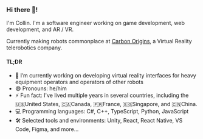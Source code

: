 ### Hi there 👋! 

I'm Collin. I'm a software engineer working on game development, web development, and AR / VR.

Currently making robots commonplace at [Carbon Origins](https://www.linkedin.com/company/carbon-origins/), a Virtual Reality telerobotics company.

#### TL;DR
- 🔭 I’m currently working on developing virtual reality interfaces for heavy equipment operators and operators of other robots
- 😄 Pronouns: he/him
- ⚡ Fun fact: I've lived multiple years in several countries, including the 🇺🇸United States, 🇨🇦Canada, 🇫🇷France, 🇸🇬Singapore, and 🇨🇳China.
- 💻 Programming languages: C#, C++, TypeScript, Python, JavaScript
- 🛠️ Selected tools and environments: Unity, React, React Native, VS Code, Figma, and more...
